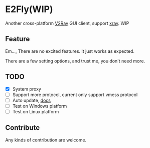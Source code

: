 # E2Fly(WIP)

Another cross-platform [V2Ray] GUI client, support [xray]. WIP

## Feature

Em..., There are no excited features. It just works as expected.

There are a few setting options, and trust me, you don't need more.

## TODO

- [x] System proxy
- [ ] Support more protocol, current only support vmess protocol
- [ ] Auto update, [docs](https://www.electron.build/auto-update.html)
- [ ] Test on Windows platform
- [ ] Test on Linux platform

## Contribute

Any kinds of contribution are welcome.

[v2ray]: https://www.v2fly.org/
[xray]: https://xtls.github.io/
